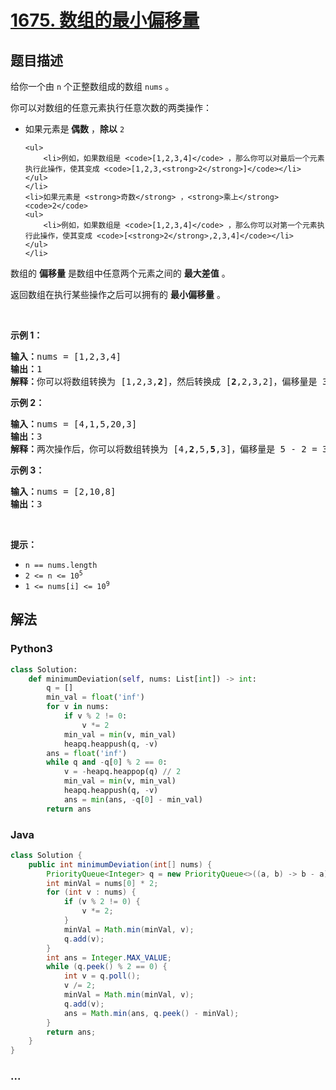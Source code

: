 # [1675. 数组的最小偏移量](https://leetcode-cn.com/problems/minimize-deviation-in-array)



## 题目描述

<!-- 这里写题目描述 -->

<p>给你一个由 <code>n</code> 个正整数组成的数组 <code>nums</code> 。</p>

<p>你可以对数组的任意元素执行任意次数的两类操作：</p>

<ul>
	<li>如果元素是<strong> 偶数</strong> ，<strong>除以</strong> <code>2</code>

	<ul>
		<li>例如，如果数组是 <code>[1,2,3,4]</code> ，那么你可以对最后一个元素执行此操作，使其变成 <code>[1,2,3,<strong>2</strong>]</code></li>
	</ul>
	</li>
	<li>如果元素是 <strong>奇数</strong> ，<strong>乘上</strong> <code>2</code>
	<ul>
		<li>例如，如果数组是 <code>[1,2,3,4]</code> ，那么你可以对第一个元素执行此操作，使其变成 <code>[<strong>2</strong>,2,3,4]</code></li>
	</ul>
	</li>
</ul>

<p>数组的 <strong>偏移量</strong> 是数组中任意两个元素之间的 <strong>最大差值</strong> 。</p>

<p>返回数组在执行某些操作之后可以拥有的 <strong>最小偏移量</strong> 。</p>

<p> </p>

<p><strong>示例 1：</strong></p>

<pre><strong>输入：</strong>nums = [1,2,3,4]
<strong>输出：</strong>1
<strong>解释：</strong>你可以将数组转换为 [1,2,3,<strong>2</strong>]，然后转换成 [<strong>2</strong>,2,3,2]，偏移量是 3 - 2 = 1
</pre>

<p><strong>示例 2：</strong></p>

<pre><strong>输入：</strong>nums = [4,1,5,20,3]
<strong>输出：</strong>3
<strong>解释：</strong>两次操作后，你可以将数组转换为 [4,<strong>2</strong>,5,<strong>5</strong>,3]，偏移量是 5 - 2 = 3
</pre>

<p><strong>示例 3：</strong></p>

<pre><strong>输入：</strong>nums = [2,10,8]
<strong>输出：</strong>3
</pre>

<p> </p>

<p><strong>提示：</strong></p>

<ul>
	<li><code>n == nums.length</code></li>
	<li><code>2 &lt;= n &lt;= 10<sup><span style="">5</span></sup></code></li>
	<li><code>1 &lt;= nums[i] &lt;= 10<sup>9</sup></code></li>
</ul>


## 解法

<!-- 这里可写通用的实现逻辑 -->

<!-- tabs:start -->

### **Python3**

<!-- 这里可写当前语言的特殊实现逻辑 -->

```python
class Solution:
    def minimumDeviation(self, nums: List[int]) -> int:
        q = []
        min_val = float('inf')
        for v in nums:
            if v % 2 != 0:
                v *= 2
            min_val = min(v, min_val)
            heapq.heappush(q, -v)
        ans = float('inf')
        while q and -q[0] % 2 == 0:
            v = -heapq.heappop(q) // 2
            min_val = min(v, min_val)
            heapq.heappush(q, -v)
            ans = min(ans, -q[0] - min_val)
        return ans
```

### **Java**

<!-- 这里可写当前语言的特殊实现逻辑 -->

```java
class Solution {
    public int minimumDeviation(int[] nums) {
        PriorityQueue<Integer> q = new PriorityQueue<>((a, b) -> b - a);
        int minVal = nums[0] * 2;
        for (int v : nums) {
            if (v % 2 != 0) {
                v *= 2;
            }
            minVal = Math.min(minVal, v);
            q.add(v);
        }
        int ans = Integer.MAX_VALUE;
        while (q.peek() % 2 == 0) {
            int v = q.poll();
            v /= 2;
            minVal = Math.min(minVal, v);
            q.add(v);
            ans = Math.min(ans, q.peek() - minVal);
        }
        return ans;
    }
}
```

### **...**

```

```

<!-- tabs:end -->
